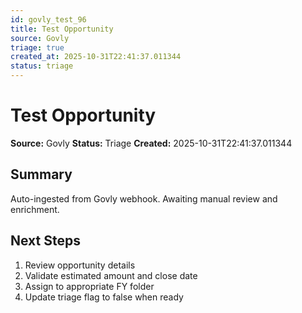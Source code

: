 ```yaml
---
id: govly_test_96
title: Test Opportunity
source: Govly
triage: true
created_at: 2025-10-31T22:41:37.011344
status: triage
---
```


# Test Opportunity

**Source:** Govly
**Status:** Triage
**Created:** 2025-10-31T22:41:37.011344

## Summary

Auto-ingested from Govly webhook. Awaiting manual review and enrichment.

## Next Steps

1. Review opportunity details
2. Validate estimated amount and close date
3. Assign to appropriate FY folder
4. Update triage flag to false when ready
